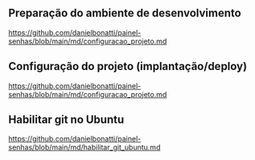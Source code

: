 ## Preparação do ambiente de desenvolvimento
https://github.com/danielbonatti/painel-senhas/blob/main/md/configuracao_projeto.md

## Configuração do projeto (implantação/deploy)
https://github.com/danielbonatti/painel-senhas/blob/main/md/configuracao_projeto.md

## Habilitar git no Ubuntu
https://github.com/danielbonatti/painel-senhas/blob/main/md/habilitar_git_ubuntu.md
